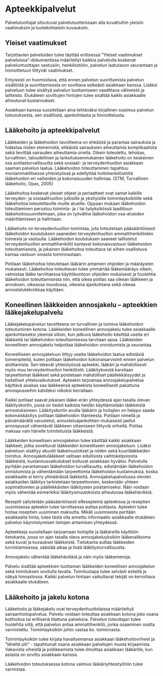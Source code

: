 # Apteekkipalvelut
Palvelutuottajat sitoutuvat palvelutuotteissaan alla kuvattuihin yleisiin vaatimuksiin ja tuotekohtaisiin kuvauksiin.


## Yleiset vaatimukset

Tarjottavien palveluiden tulee täyttää erillisessä ”Yleiset vaatimukset palveluissa”-dokumentissa määritellyt kaikkia palveluita koskevat palveluntuottajan vastuisiin, henkilöstöön, palvelun laatutason seurantaan ja hinnoitteluun liittyvät vaatimukset.

Erityisesti on huomioitava, että ennen palvelun suorittamista palvelun sisällöstä ja suorittamisesta on sovittava selkeästi asiakkaan kanssa. Lisäksi palveluun tulee sisältyä palvelun tuottamiseen vaadittava välineistö ja laitteisto. Etukäteen sovittujen hintojen tulee sisältää kaikki asiakkaalle aiheutuvat kustannukset.

Asiakkaan kanssa suositellaan aina tehtäväksi kirjallinen sopimus palvelun toteutuksesta, sen sisällöstä, ajankohdasta ja hinnoittelusta.

## Lääkehoito ja apteekkipalvelut

Lääkkeiden ja lääkehoidon tavoitteena on ehkäistä ja parantaa sairauksia ja hidastaa niiden etenemistä, ehkäistä sairauksien aiheuttamia komplikaatiota sekä lievittää sairauden aiheuttamia oireita. Oikein toteutettu, tehokas, turvallinen, taloudellinen ja tarkoituksenmukainen lääkehoito on keskeinen osa potilasturvallisuutta sekä sosiaali- ja terveydenhuollon asiakkaan saaman palvelun laatua. Lääkehoidon toteuttaminen tapahtuu moniammatillisessa yhteistyössä ja edellyttää hoitohenkilöstöltä lääkehoidon eri vaiheiden ja kokonaisuuden hallintaa. (STM, Turvallinen lääkehoito, Opas, 2005)

Lääkehoitoa koskevat yleiset ohjeet ja periaatteet ovat samat kaikille terveyden- ja sosiaalihuollon julkisille ja yksityisille toimintayksiköille sekä lääkehoitoa toteutettaville muille alueille. Oppaan mukaan lääkehoidon toteuttaminen perustuu toiminta- ja / tai työyksikössä laadittuun lääkehoitosuunnitelmaan, joka on työväline lääkehoidon osa-alueiden määrittämiseen ja hallintaan.

Lääkehoito on terveydenhuollon toimintaa, jota toteutetaan pääsääntöisesti lääkehoidon koulutuksen saaneiden terveydenhuollon ammattihenkilöiden toimesta ja vastuulla. Lääkehoidon koulutuksen saaneet laillistetut terveydenhuollon ammattihenkilöt kantavat kokonaisvastuun lääkehoidon toteuttamisesta, ja jokainen lääkehoitoa toteuttava tai siihen osallistuva kantaa vastuun omasta toiminnastaan.

Potilaan lääkehoitoa toteutetaan lääkärin antamien ohjeiden ja määräysten mukaisesti. Lääkehoitoa toteuttavan tulee ymmärtää lääkemääräys oikein, valmistaa lääke tarvittaessa käyttökuntoon ohjeiden mukaisesti ja huolehtia lääkehoidon toteuttamisesta niin, että oikea potilas saa oikean lääkkeen ja annoksen, oikeassa muodossa, oikeana ajankohtana sekä oikeaa annostelutekniikkaa käyttäen.

## Koneellinen lääkkeiden annosjakelu – apteekkien lääkejakelupalvelu

Lääkejakelupalvelun tavoitteena on turvallinen ja toimiva lääkehoidon toteutuminen kotona. Lääkkeiden koneellinen annosjakelu tulee asiakkaalle ajankohtaiseksi yleensä silloin, kun jatkuva lääkehoito käsittää useita eri lääkkeitä tai lääkehoidon toteuttamisessa tarvitaan apua. Lääkkeiden koneellinen annosjakelu helpottaa lääkehoidon onnistumista ja seurantaa.

Koneelliseen annosjakeluun liittyy useita lääkehoidon laatua edistäviä toimenpiteitä, kuten potilaan lääkehoidon kokonaisarviointi ennen palvelun aloittamista. Sen tekevät yhteistyössä apteekki, lääkäri ja mahdollisesti myös muu terveydenhuollon henkilöstö. Lääkityksestä karsitaan tarpeettomat lääkkeet sekä poistetaan mahdolliset päällekkäisyydet ja haitalliset yhteisvaikutukset. Apteekin tarjoamaa annosjakelupalvelua käyttävä asiakas saa lääkkeensä apteekista koneellisesti pakattuna annospusseihin kahdeksi viikoksi kerrallaan.

Kaikki potilaat saavat jokaisen lääke-erän yhteydessä ajan tasalla olevan lääkityskortin, jossa on tiedot kaikista heidän käyttämistään lääkkeistä annostuksineen. Lääkityskortin avulla lääkärin ja hoitajien on helppo saada kokonaiskäsitys potilaan lääkehoidon tilanteesta. Potilaan nimellä ja päivämäärällä varustetut, annosteluajankohtien mukaisesti jaellut annospussit vähentävät lääkkeen ottamiseen liittyviä virheitä. Potilas maksaa vain hänelle toimitetuista lääkkeistä.

Lääkkeiden koneellisen annosjakelun tulee käsittää kaikki asiakkaan lääkkeet, jotka soveltuvat lääkkeiden koneelliseen annosjakeluun. Lisäksi palveluun sisältyy akuutit lääkemuutokset ja niiden sekä kuurilääkkeiden toimitus. Annosjakelulääkkeet valitaan edullisista vaihtokelpoisista lääkkeistä, kustannusvaikutukset koituvat asiakkaan hyväksi. Palvelulla pyritään parantamaan lääkehoidon turvallisuutta, edistämään lääkehoidon onnistumista ja vähentämään tarpeettomia lääkehoidon kustannuksia, koska asiakkaalle ei kerry ylimääräisiä lääkkeitä. Annosjakelupalvelussa olevien asiakkaiden lääkitys tarkistetaan tarpeettomien, keskenään yhteen sopimattomien ja päällekkäisten lääkitysten poistamiseksi. Näin voidaan myös vähentää esimerkiksi lääkitysmuutoksista aiheutuvaa lääkehävikkiä.

Reseptit säilytetään pääsääntöisesti eResepteinä apteekissa ja reseptien uusimisessa apteekin tulee tarvittaessa auttaa potilasta. Apteekin tulee hoitaa reseptien uusiminen maksutta. Mikäli uusimisesta peritään asiakkaalta hinta, tulee tästä olla annettu informaatio asiakkaalle etukäteen palvelun käynnistymisen tietojen antamisen yhteydessä.

Apteekkeja suositellaan tarjoamaan hoitajille ja lääkäreille käyttöön tietokanta, jossa on ajan tasalla oleva annosjakeluyksikön lääkevalikoima sekä kuvat ja kuvaukset lääkkeistä. Tietokanta auttaa lääkkeiden tunnistamisessa, säästää aikaa ja lisää lääkitysturvallisuutta.

Annosjakelu vähentää lääkehävikkiä ja näin myös lääkemenoja.

Palvelu sisältää apteekkien tuottaman lääkkeiden koneellisen annosjakelun sekä toimituksen sovitulla tavalla. Toimitustapa tulee selvästi esitellä ja näkyä hinnastossa. Kaikki palvelun hintaan vaikuttavat tekijät on kerrottava asiakkaalle etukäteen.

## Lääkehoito ja jakelu kotona

Lääkehoito ja lääkejakelu ovat terveydenhuoltolaissa määriteltyä sairaanhoitopalvelua. Palvelu voidaan toteuttaa asiakkaan kotona joko osana kotihoitoa tai erillisenä tilattuna palveluna. Palvelun toteuttajan tulee huolehtia siitä, että palvelun antaa ammattihenkilö, jonka osaaminen osalta varmistettu. Toimintayksikön johto vastaa ko. toiminnasta.

Toimintayksikön tulee kirjata havaitsemansa asiakkaan lääkehoitovirheet ja ”läheltä piti” - tapahtumat osana asiakkaan palvelujen muuta kirjaamista. Vakavista viheistä ja poikkeamista tulee ilmoittaa asiakkaan lääkärille, kun asiasta on sovittu asiakkaan kanssa.

Lääkehoidon toteutuksessa kotona valmius lääkäriyhteistyöhön tulee varmistaa.
